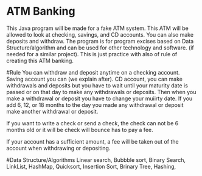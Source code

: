 
# ATM Banking
 This Java program will be made for a fake ATM system. This ATM will be allowed to look at checking, savings, and CD accounts. You can also make deposits and withdraw. The program is for program excises based on Data Structure/algorithm and can be used for other technology and software. (if needed for a similar project). This is just practice with also of rule of creating this ATM banking.

#Rule
You can withdraw and deposit anytime on a checking account. 
Saving account you can (we explain after).
CD account, you can make withdrawals and deposits but you have to wait until your maturity date is passed or on that day to make any withdrawals or deposits. Then when you make a withdrawal or deposit you have to change your muiirty date. If you add 6, 12, or 18 months to the day you made any withdrawal or deposit make another withdrawal or deposit. 

If you want to write a check or send a check, the check can not be 6 months old or it will be check will bounce has to pay a fee. 

If your account has a sufficient amount, a fee will be taken out of the account when withdrawing or depositing. 

#Data Structure/Algorithms 
Linear search,
Bubbble sort,
Binary Search,
LinkList,
HashMap,
Quicksort,
Insertion Sort,
Brinary Tree,
Hashing,


